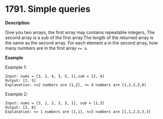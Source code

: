 # 1791. Simple queries

**Description**


Give you two arrays, the first array may contains repeatable integers, The second array is a sub of the first array.The length of the returned array is the same as the second array. For each element a in the second array, how many numbers are in the first array `<= a`.

**Example**

Example 1:

```
Input: nums = [3, 2, 4, 3, 5, 1],sub = [2, 4]
Output: [2, 5] 
Explanation: <=2 numbers are [1,2], <= 4 numbers are [1,2,3,3,4]
```

Example 2:

```
Input: nums = [3, 1, 2, 3, 3, 1], sub = [1,3]
Output: [2, 6] 
Explanation: <= 1 numbers are [1,1], <=3 numbers are [1,1,2,3,3,3]
```
